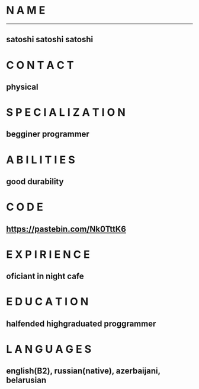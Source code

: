 # N A M E
***
## satoshi satoshi satoshi
##
# C O N T A C T
##
## physical
##
# S P E C I A L I Z A T I O N
##
## begginer programmer
##
# A B I L I T I E S
##
## good durability
##
# C O D E
##
## https://pastebin.com/Nk0TttK6
##
# E X P I R I E N C E
##
## oficiant in night cafe
##
# E D U C A T I O N
##
## halfended highgraduated proggrammer
##
# L A N G U A G E S
## english(B2), russian(native), azerbaijani, belarusian
